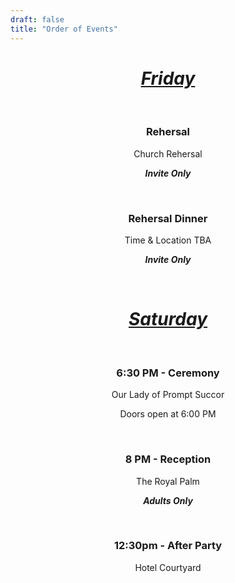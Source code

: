 ```yaml
---
draft: false
title: "Order of Events"
---
```


<div style="text-align: center;">



<!-- ## 1:30pm - Arrivals

Everyone arrives at Higher Eggbeer

Warm drink on arrival before the ceremony -->

<u>

# *Friday*

</u>
<br>

### Rehersal

Church Rehersal  

<b><i>Invite Only</i></b>

<br>

### Rehersal Dinner

Time & Location TBA  

<b><i>Invite Only</i></b>

<br>

<u>

# *Saturday* 

</u>
<br>

### 6:30 PM - Ceremony

Our Lady of Prompt Succor

Doors open at 6:00 PM

<br>

### 8 PM - Reception

The Royal Palm

<b><i>Adults Only</i></b>

<br>

### 12:30pm - After Party

Hotel Courtyard


<!-- ## Later... The Party

After a quick reshuffle of the **Banquet Barn**, the party will begin!

_The Small Things_ playing live music until 11pm

Late night food served for those still peckish!

## Carriages at midnight

Wrap up warm for sparklers, toasted marshmallows, and drunken warbling around the fire pit as we begin to say our farewells!

_Venue Bar closes shortly after midnight_

## Wheelbarrows at 2am

The **Banquet Barn** will shut at around midnight… but the party doesn’t need to end there!

The smaller **‘Pub’ Barn** will be opened with a few bottles and maybe some kegs, for those hardcore enough to stay up! -->

</p>

</div>